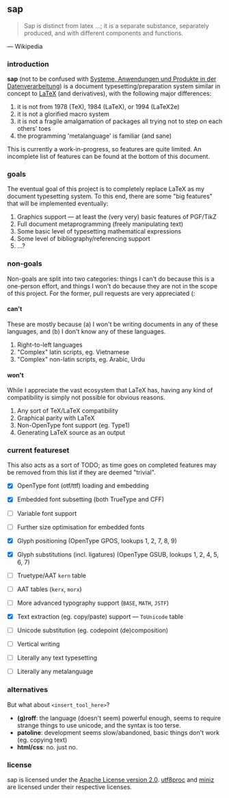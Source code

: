 ## sap

> Sap is distinct from latex ...; it is a separate substance, separately produced, and with different components and functions.

— Wikipedia


### introduction

**sap** (not to be confused with [Systeme, Anwendungen und Produkte in der Datenverarbeitung](https://www.sap.com))
is a document typesetting/preparation system similar in concept to [LaTeX](https://www.latex-project.org) (and
derivatives), with the following major differences:

1. it is not from 1978 (TeX), 1984 (LaTeX), or 1994 (LaTeX2e)
2. it is not a glorified macro system
3. it is not a fragile amalgamation of packages all trying not to step on each others' toes
4. the programming 'metalanguage' is familiar (and sane)

This is currently a work-in-progress, so features are quite limited. An incomplete list of features can
be found at the bottom of this document.

### goals

The eventual goal of this project is to completely replace LaTeX as my document typesetting system. To this end,
there are some "big features" that will be implemented eventually:

1. Graphics support — at least the (very very) basic features of PGF/TikZ
2. Full document metaprogramming (freely manipulating text)
3. Some basic level of typesetting mathematical expressions
4. Some level of bibliography/referencing support
5. ...?

### non-goals
Non-goals are split into two categories: things I can't do because this is a one-person effort, and things
I won't do because they are not in the scope of this project. For the former, pull requests are very appreciated (:

#### can't

These are mostly because (a) I won't be writing documents in any of these languages, and
(b) I don't know any of these languages.

1. Right-to-left languages
2. "Complex" latin scripts, eg. Vietnamese
3. "Complex" non-latin scripts, eg. Arabic, Urdu

#### won't

While I appreciate the vast ecosystem that LaTeX has, having any kind of compatibility is simply not possible for obvious reasons.

1. Any sort of TeX/LaTeX compatibility
2. Graphical parity with LaTeX
3. Non-OpenType font support (eg. Type1)
4. Generating LaTeX source as an output


### current featureset

This also acts as a sort of TODO; as time goes on completed features may be removed from this list if they are deemed "trivial".

- [x] OpenType font (otf/ttf) loading and embedding
- [x] Embedded font subsetting (both TrueType and CFF)
- [ ] Variable font support
- [ ] Further size optimisation for embedded fonts
- [x] Glyph positioning (OpenType GPOS, lookups 1, 2, 7, 8, 9)
- [x] Glyph substitutions (incl. ligatures) (OpenType GSUB, lookups 1, 2, 4, 5, 6, 7)
- [ ] Truetype/AAT `kern` table
- [ ] AAT tables (`kerx`, `morx`)
- [ ] More advanced typography support (`BASE`, `MATH`, `JSTF`)
- [x] Text extraction (eg. copy/paste) support — `ToUnicode` table
- [ ] Unicode substitution (eg. codepoint (de)composition)
- [ ] Vertical writing
- [ ] Literally any text typesetting
- [ ] Literally any metalanguage


### alternatives

But what about `<insert_tool_here>`?

- **(g)roff**: the language (doesn't seem) powerful enough, seems to require strange things to use unicode, and the syntax is too terse.
- **patoline**: development seems slow/abandoned, basic things don't work (eg. copying text)
- **html/css**: no. just no.


### license

sap is licensed under the [Apache License version 2.0](./LICENSE). [utf8proc](./external/utf8proc/LICENSE.md)
and [miniz](./external/miniz/LICENSE) are licensed under their respective licenses.
